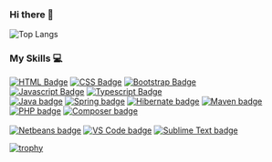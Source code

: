 ### Hi there 👋

![Top Langs](https://github-readme-stats.vercel.app/api/top-langs/?username=Lacoste27&layout=compact)

### My Skills 💻
[![HTML Badge](https://img.shields.io/badge/-HTML-E34F26?logo=html5&logoColor=white&labelColor=E34F26)](https://www.w3.org/html/) [![CSS Badge](https://img.shields.io/badge/-CSS-1572B6?logo=css3&logoColor=white&labelColor=1572B6)](https://www.w3.org/Style/CSS/) [![Bootstrap Badge](https://img.shields.io/badge/-Bootstrap-7952B3?logo=bootstrap&logoColor=white&labelColor=7952B3)](https://getbootstrap.com/)
<br/>
[![Javascript Badge](https://img.shields.io/badge/-Javascript-gray?logo=javascript&logoColor=F7DF1E&labelColor=gray)](https://www.w3.org/standards/webdesign/script.html) [![Typescript Badge](https://img.shields.io/badge/-Typescript-3178C6?logo=typescript&logoColor=white&labelColor=3178C6)](https://www.typescriptlang.org/)
<br/>
[![Java badge](https://img.shields.io/badge/-Java-007396?logo=java&logoColor=white&labelColor=007396)](https://www.java.com/pt-BR/) [![Spring badge](https://img.shields.io/badge/-Spring-6DB33F?logo=spring&logoColor=white&labelColor=6DB33F)](https://spring.io/) [![Hibernate badge](https://img.shields.io/badge/-Hibernate-59666C?logo=hibernate&logoColor=white&labelColor=59666C)](https://hibernate.org/) [![Maven badge](https://img.shields.io/badge/-Maven-C71A36?logo=apache-maven&logoColor=white&labelColor=C71A36)](https://maven.apache.org/) 
<br/>
[![PHP badge](https://img.shields.io/badge/-PHP-777BB4?logo=php&logoColor=white&labelColor=777BB4)](https://www.php.net/) [![Composer badge](https://img.shields.io/badge/-Composer-885630?logo=composer&logoColor=white&labelColor=885630)](https://getcomposer.org/) 	 
<br/>
[![Netbeans badge](https://img.shields.io/badge/-Netbeans-1B6AC6?logo=apache-netbeans-ide&logoColor=white&labelColor=1B6AC6)](https://netbeans.apache.org/) [![VS Code badge](https://img.shields.io/badge/-VS%20Code-5C2D91?logo=visual-studio&logoColor=white&labelColor=5C2D91)](https://code.visualstudio.com/) [![Sublime Text badge](https://img.shields.io/badge/-Sublime%20Text-FF9800?logo=sublime-text&logoColor=white&labelColor=FF9800)](https://www.sublimetext.com/)
<br/>

[![trophy](https://github-profile-trophy.vercel.app/?username=Lacoste27&margin-h=15&margin-w=15)]([https://github.com/tsirysndr](https://github.com/Lacoste27))
